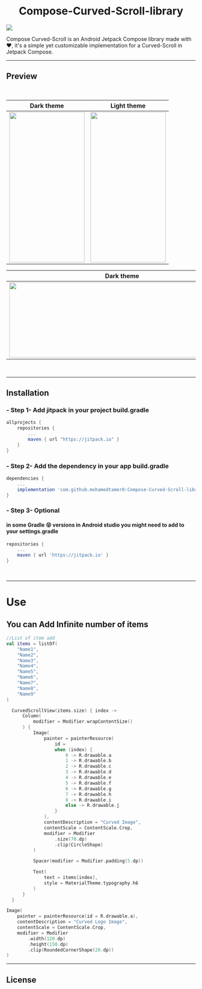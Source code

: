 <h1 align="center">
Compose-Curved-Scroll-library
</h1>

[![](https://jitpack.io/v/mohamedtamer0/Compose-Curved-Scroll-library.svg)](https://jitpack.io/#mohamedtamer0/Compose-Curved-Scroll-library)


Compose Curved-Scroll is an Android Jetpack Compose library made with ❤️, it's a simple yet customizable implementation for a Curved-Scroll in Jetpack Compose.


---
## Preview
<div align="center">
<br/>

Dark theme            |  Light theme
:-------------------------:|:-------------------------:
<img src="https://user-images.githubusercontent.com/51374446/151675416-da75b202-63e4-43d1-9e90-8ad9674f7bf6.jpg" width="200" height="400" />  | <img src="https://user-images.githubusercontent.com/51374446/151675464-228e20bf-1449-48cd-a49d-09d0532fed9a.jpg" width="200" height="400" />

Dark theme            |  Light theme
:-------------------------:|:-------------------------:
<img src="https://user-images.githubusercontent.com/51374446/151675643-5f9c33a3-a755-4a34-a3ed-594d0ca73280.jpg" width="600" height="200" />  | <img src="https://user-images.githubusercontent.com/51374446/151675659-321fe50f-5a1d-40ba-b2a1-1c636749544a.jpg" width="600" height="200" />

</div>

<br/>

---
## Installation

### - Step 1- Add jitpack in your project build.gradle
```groovy
allprojects {
    repositories {
        ...
        maven { url "https://jitpack.io" }
    }
}
```

### - Step 2- Add the dependency in your app build.gradle

```groovy
dependencies {
    ...
    implementation 'com.github.mohamedtamer0:Compose-Curved-Scroll-library:1.0'
}
```

### - Step 3- Optional

#### in some **Gradle** :stuck_out_tongue_closed_eyes: versions in Android studio you might need to add to your settings.gradle
```groovy
repositories {
    ...
    maven { url 'https://jitpack.io' }
}
```


<br/>

---
# Use
## You can Add Infinite number of items 

```Kotlin
//List of item add
val items = listOf(
    "Name1",
    "Name2",
    "Name3",
    "Name4",
    "Name5",
    "Name6",
    "Name7",
    "Name8",
    "Name9"
)
```

```Kotlin
  CurvedScrollView(items.size) { index ->
      Column(
          modifier = Modifier.wrapContentSize()
      ) {
          Image(
              painter = painterResource(
                  id =
                  when (index) {
                      0 -> R.drawable.a
                      1 -> R.drawable.b
                      2 -> R.drawable.c
                      3 -> R.drawable.d
                      4 -> R.drawable.e
                      5 -> R.drawable.f
                      6 -> R.drawable.g
                      7 -> R.drawable.h
                      8 -> R.drawable.i
                      else -> R.drawable.j
                  }
              ),
              contentDescription = "Curved Image",
              contentScale = ContentScale.Crop,
              modifier = Modifier
                  .size(70.dp)
                  .clip(CircleShape)
          )

          Spacer(modifier = Modifier.padding(5.dp))

          Text(
              text = items[index],
              style = MaterialTheme.typography.h6
          )
      }
  }
```

```Kotlin
Image(
    painter = painterResource(id = R.drawable.a),
    contentDescription = "Curved Logo Image",
    contentScale = ContentScale.Crop,
    modifier = Modifier
        .width(120.dp)
        .height(150.dp)
        .clip(RoundedCornerShape(20.dp))
)
```
---

## License
```
```

